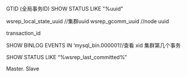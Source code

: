 GTID (全局事务ID)
SHOW STATUS LIKE "%uuid"

wsrep_local_state_uuid  //集群uuid
wsrep_gcomm_uuid //node uuid

transaction_id

SHOW BINLOG EVENTS IN ‘mysql_bin.000001’//查看 xid 集群第几个事务

SHOW STATUS LIKE “%wsrep_last_committed%”


Master. Slave
